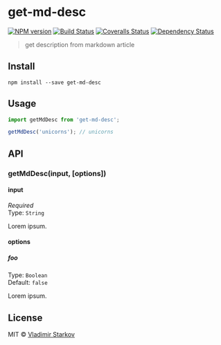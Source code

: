 # get-md-desc

[![NPM version][npm-image]][npm-url]
[![Build Status][travis-image]][travis-url]
[![Coveralls Status][coveralls-image]][coveralls-url]
[![Dependency Status][depstat-image]][depstat-url]

> get description from markdown article

## Install

    npm install --save get-md-desc

## Usage

```js
import getMdDesc from 'get-md-desc';

getMdDesc('unicorns'); // unicorns
```

## API

### getMdDesc(input, [options])

#### input

*Required*  
Type: `String`

Lorem ipsum.

#### options

##### foo

Type: `Boolean`  
Default: `false`

Lorem ipsum.

## License

MIT © [Vladimir Starkov](https://iamstarkov.com)

[npm-url]: https://npmjs.org/package/get-md-desc
[npm-image]: https://img.shields.io/npm/v/get-md-desc.svg?style=flat-square

[travis-url]: https://travis-ci.org/iamstarkov/get-md-desc
[travis-image]: https://img.shields.io/travis/iamstarkov/get-md-desc.svg?style=flat-square

[coveralls-url]: https://coveralls.io/r/iamstarkov/get-md-desc
[coveralls-image]: https://img.shields.io/coveralls/iamstarkov/get-md-desc.svg?style=flat-square

[depstat-url]: https://david-dm.org/iamstarkov/get-md-desc
[depstat-image]: https://david-dm.org/iamstarkov/get-md-desc.svg?style=flat-square
